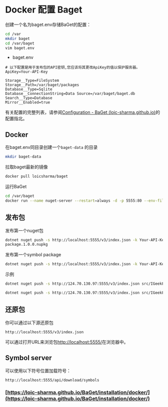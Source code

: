 # Docker 配置 Baget

创建一个名为baget.env存储BaGet的配置：

```bash
cd /var
mkdir baget
cd /var/baget
vim baget.env
```

- baget.env

```text
# 以下配置是用于发布包的API密钥,您应该将其更改ApiKey的值以保护服务器。
ApiKey=Your-API-Key

Storage__Type=FileSystem
Storage__Path=/var/baget/packages
Database__Type=Sqlite
Database__ConnectionString=Data Source=/var/baget/baget.db
Search__Type=Database
Mirror__Enabled=true

```

有关配置的完整列表，请参阅[Configuration - BaGet (loic-sharma.github.io)](https://loic-sharma.github.io/BaGet/configuration/)的配置指北。

## Docker

在baget.env同目录创建一个`baget-data` 的目录

```bash
mkdir baget-data
```

拉取baget最新的镜像

```bash
docker pull loicsharma/baget
```

运行BaGet

```bash
cd /var/baget
docker run --name nuget-server --restart=always -d -p 5555:80 --env-file baget.env -v "$(pwd)/baget-data:/var/baget" loicsharma/baget:latest 
```

## 发布包

发布第一个nuget包

```bash
dotnet nuget push -s http://localhost:5555/v3/index.json -k Your-API-Key
package.1.0.0.nupkg
```

发布第一个symbol  package

```bash
dotnet nuget push -s http://localhost:5555/v3/index.json -k Your-API-Key package.1.0.0.snupkg
```

示例

```bash
dotnet nuget push -s http://124.70.130.97:5555/v3/index.json src/IGeekFan.Localization.FreeSql/bin/Debug/IGeekFan.Localization.FreeSql.0.0.3.nupkg -k Your-API-Key

dotnet nuget push -s http://124.70.130.97:5555/v3/index.json src/IGeekFan.Localization.FreeSql/bin/Debug/IGeekFan.Localization.FreeSql.0.0.3.snupkg -k Your-API-Key

```

## 还原包

你可以通过以下源还原包

```text
http://localhost:5555/v3/index.json
```

可以通过打开URL来浏览包<http://localhost:5555/>在浏览器中。

## Symbol server

可以使用以下符号位置加载符号：

```text
http://localhost:5555/api/download/symbols
```

### [https://loic-sharma.github.io/BaGet/installation/docker/](https://loic-sharma.github.io/BaGet/installation/docker/)


